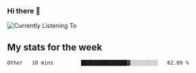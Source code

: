 ### Hi there 👋

![Currently Listening To](https://lastfm-recently-played.vercel.app/api?user=lynziee)

## My stats for the week
<!--START_SECTION:waka-->

```text
Other   10 mins         ███████████████▓░░░░░░░░░   62.09 %
```

<!--END_SECTION:waka-->
